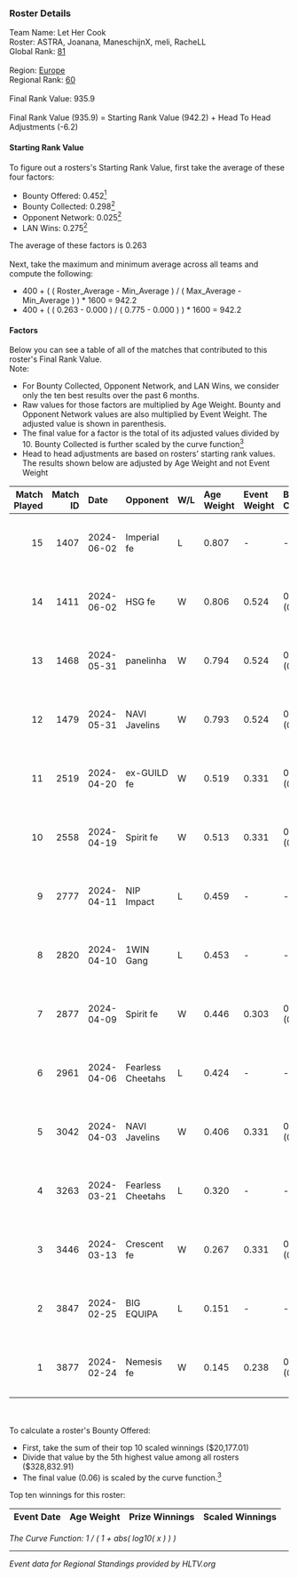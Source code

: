 ### Roster Details<br />
Team Name: Let Her Cook<br />
Roster: ASTRA, Joanana, ManeschijnX, meli, RacheLL<br />
Global Rank: [81](../standings_global.md)<br />
<br />
Region: [Europe]( ../standings_europe.md)<br />
Regional Rank: [60]( ../standings_europe.md)<br />
<br />
Final Rank Value:  935.9<br />
<br />
Final Rank Value (935.9) = Starting Rank Value (942.2) + Head To Head Adjustments (-6.2)<br />

#### Starting Rank Value<br />
To figure out a rosters's Starting Rank Value, first take the average of these four factors:<br />
- Bounty Offered: 0.452[<sup>1</sup>](#table2)
- Bounty Collected: 0.298[<sup>2</sup>](#table1)
- Opponent Network: 0.025[<sup>2</sup>](#table1)
- LAN Wins: 0.275[<sup>2</sup>](#table1)

The average of these factors is 0.263<br />
<br />
Next, take the maximum and minimum average across all teams and compute the following:<br />
- 400 + ( ( Roster_Average - Min_Average ) / ( Max_Average - Min_Average ) ) * 1600 = 942.2
- 400 + ( ( 0.263 - 0.000 ) / ( 0.775 - 0.000 ) ) * 1600 = 942.2


#### Factors<br />
Below you can see a table of all of the matches that contributed to this roster's Final Rank Value.<br />
Note:<br />

- For Bounty Collected, Opponent Network, and LAN Wins, we consider only the ten best results over the past 6 months.
- Raw values for those factors are multiplied by Age Weight. Bounty and Opponent Network values are also multiplied by Event Weight. The adjusted value is shown in parenthesis.
- The final value for a factor is the total of its adjusted values divided by 10. Bounty Collected is further scaled by the curve function[<sup>3</sup>](#curveFunction)
- Head to head adjustments are based on rosters' starting rank values. The results shown below are adjusted by Age Weight and not Event Weight
<span id="table1"></span><br />


| Match Played | Match ID | Date       | Opponent          | W/L | Age Weight | Event Weight | Bounty Collected | Opponent Network | LAN Wins  | H2H Adj. | Roster                                     |
| -: | -: | :- | :- | :- | :- | :- | :- | :- | :- | -: | :- |
|           15 |     1407 | 2024-06-02 | Imperial fe       | L   | 0.807      | -            | -                | -                | -         |    -8.43 | ASTRA, Joanana, ManeschijnX, meli, RacheLL |
|           14 |     1411 | 2024-06-02 | HSG fe            | W   | 0.806      | 0.524        | 0.032 (0.013)    | 0.071 (0.030)    | 1 (0.806) |     9.75 | ASTRA, Joanana, ManeschijnX, meli, RacheLL |
|           13 |     1468 | 2024-05-31 | panelinha         | W   | 0.794      | 0.524        | 0.033 (0.014)    | 0.159 (0.066)    | 1 (0.794) |    10.68 | ASTRA, Joanana, ManeschijnX, meli, RacheLL |
|           12 |     1479 | 2024-05-31 | NAVI Javelins     | W   | 0.793      | 0.524        | 0.027 (0.011)    | 0.194 (0.080)    | 1 (0.793) |    11.07 | ASTRA, Joanana, ManeschijnX, meli, RacheLL |
|           11 |     2519 | 2024-04-20 | ex-GUILD fe       | W   | 0.519      | 0.331        | 0.003 (0.000)    | 0.067 (0.011)    | 0 (0.000) |     3.38 | ASTRA, Joanana, ManeschijnX, meli, RacheLL |
|           10 |     2558 | 2024-04-19 | Spirit fe         | W   | 0.513      | 0.331        | 0.005 (0.001)    | 0.101 (0.017)    | 0 (0.000) |     2.98 | ASTRA, Joanana, ManeschijnX, meli, RacheLL |
|            9 |     2777 | 2024-04-11 | NIP Impact        | L   | 0.459      | -            | -                | -                | -         |   -10.76 | ASTRA, Joanana, kezziwow, meli, RacheLL    |
|            8 |     2820 | 2024-04-10 | 1WIN Gang         | L   | 0.453      | -            | -                | -                | -         |   -11.73 | ASTRA, Joanana, kezziwow, meli, RacheLL    |
|            7 |     2877 | 2024-04-09 | Spirit fe         | W   | 0.446      | 0.303        | 0.005 (0.001)    | 0.101 (0.014)    | 0 (0.000) |     2.51 | ASTRA, Joanana, kezziwow, meli, RacheLL    |
|            6 |     2961 | 2024-04-06 | Fearless Cheetahs | L   | 0.424      | -            | -                | -                | -         |   -10.54 | ASTRA, Joanana, kezziwow, meli, RacheLL    |
|            5 |     3042 | 2024-04-03 | NAVI Javelins     | W   | 0.406      | 0.331        | 0.027 (0.004)    | 0.194 (0.026)    | 0 (0.000) |     4.65 | ASTRA, Joanana, kezziwow, meli, RacheLL    |
|            4 |     3263 | 2024-03-21 | Fearless Cheetahs | L   | 0.320      | -            | -                | -                | -         |    -8.12 | Joanana, kezziwow, meli, RacheLL, suns1de  |
|            3 |     3446 | 2024-03-13 | Crescent fe       | W   | 0.267      | 0.331        | 0.005 (0.000)    | 0.080 (0.007)    | 0 (0.000) |     1.51 | Joanana, kezziwow, meli, RacheLL, suns1de  |
|            2 |     3847 | 2024-02-25 | BIG EQUIPA        | L   | 0.151      | -            | -                | -                | -         |    -3.41 | Joanana, kezziwow, meli, RacheLL, suns1de  |
|            1 |     3877 | 2024-02-24 | Nemesis fe        | W   | 0.145      | 0.238        | 0.000 (0.000)    | 0.000 (0.000)    | 0 (0.000) |     0.21 | Joanana, kezziwow, meli, RacheLL, suns1de  |

<br />
<span id="table2"></span><br />
To calculate a roster's Bounty Offered:<br />

- First, take the sum of their top 10 scaled winnings ($20,177.01)
- Divide that value by the 5th highest value among all rosters ($328,832.91)
- The final value (0.06) is scaled by the curve function.[<sup>3</sup>](#curveFunction)

Top ten winnings for this roster:<br />

| Event Date | Age Weight | Prize Winnings | Scaled Winnings |
| :- | -: | :- | :- |


<span id="curveFunction"></span>_The Curve Function: 1 / ( 1 + abs( log10( x ) ) )_<br />

---
_Event data for Regional Standings provided by HLTV.org_<br />
